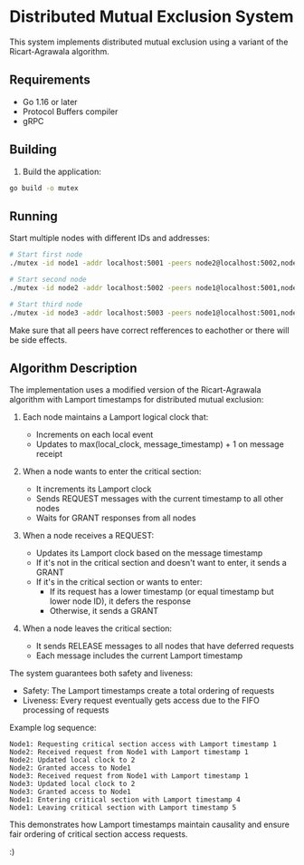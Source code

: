 # Distributed Mutual Exclusion System

This system implements distributed mutual exclusion using a variant of the Ricart-Agrawala algorithm.

## Requirements

- Go 1.16 or later
- Protocol Buffers compiler
- gRPC

## Building

1. Build the application:
```bash
go build -o mutex
```

## Running

Start multiple nodes with different IDs and addresses:

```zsh
# Start first node
./mutex -id node1 -addr localhost:5001 -peers node2@localhost:5002,node3@localhost:5003

# Start second node
./mutex -id node2 -addr localhost:5002 -peers node1@localhost:5001,node3@localhost:5003

# Start third node
./mutex -id node3 -addr localhost:5003 -peers node1@localhost:5001,node2@localhost:5002
```

Make sure that all peers have correct refferences to eachother or there will be side effects.

## Algorithm Description


The implementation uses a modified version of the Ricart-Agrawala algorithm with Lamport timestamps for distributed mutual exclusion:

1. Each node maintains a Lamport logical clock that:
   - Increments on each local event
   - Updates to max(local_clock, message_timestamp) + 1 on message receipt

2. When a node wants to enter the critical section:
   - It increments its Lamport clock
   - Sends REQUEST messages with the current timestamp to all other nodes
   - Waits for GRANT responses from all nodes

3. When a node receives a REQUEST:
   - Updates its Lamport clock based on the message timestamp
   - If it's not in the critical section and doesn't want to enter, it sends a GRANT
   - If it's in the critical section or wants to enter:
     - If its request has a lower timestamp (or equal timestamp but lower node ID), it defers the response
     - Otherwise, it sends a GRANT

4. When a node leaves the critical section:
   - It sends RELEASE messages to all nodes that have deferred requests
   - Each message includes the current Lamport timestamp

The system guarantees both safety and liveness:
- Safety: The Lamport timestamps create a total ordering of requests
- Liveness: Every request eventually gets access due to the FIFO processing of requests

Example log sequence:
```
Node1: Requesting critical section access with Lamport timestamp 1
Node2: Received request from Node1 with Lamport timestamp 1
Node2: Updated local clock to 2
Node2: Granted access to Node1
Node3: Received request from Node1 with Lamport timestamp 1
Node3: Updated local clock to 2
Node3: Granted access to Node1
Node1: Entering critical section with Lamport timestamp 4
Node1: Leaving critical section with Lamport timestamp 5
```

This demonstrates how Lamport timestamps maintain causality and ensure fair ordering of critical section access requests.


:)